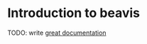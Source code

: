 # Introduction to beavis

TODO: write [great documentation](http://jacobian.org/writing/what-to-write/)

